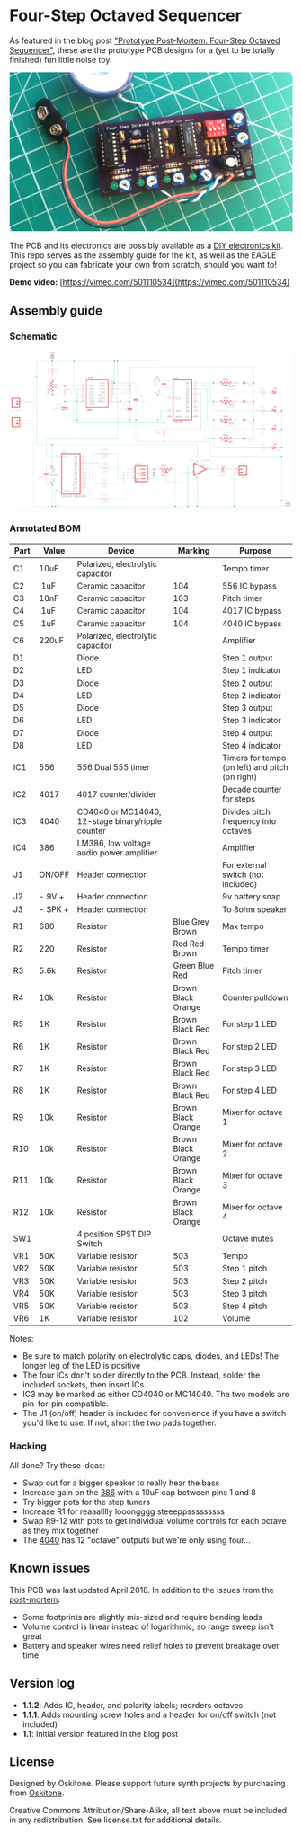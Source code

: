# Four-Step Octaved Sequencer

As featured in the blog post ["Prototype Post-Mortem: Four-Step Octaved Sequencer"](https://blog.tommy.sh/posts/prototype-post-mortem-four-step-octaved-sequencer/), these are the prototype PCB designs for a (yet to be totally finished) fun little noise toy.

[![Four-Step Octaved Sequencer PCB assembled](four_step-assembled-16x9-1200.jpg)](four_step-assembled.jpg)

The PCB and its electronics are possibly available as a [DIY electronics kit](https://www.oskitone.com/product/four-step-octaved-sequencer-kit). This repo serves as the assembly guide for the kit, as well as the EAGLE project so you can fabricate your own from scratch, should you want to!

**Demo video:** [https://vimeo.com/501110534](https://vimeo.com/501110534)

## Assembly guide

### Schematic

[![Four Step Octaved Sequencer](schematic.png)](schematic.png)

### Annotated BOM

| Part | Value   | Device                                            | Marking            | Purpose                                         |
| ---- | ------- | ------------------------------------------------- | ------------------ | ----------------------------------------------- |
| C1   | 10uF    | Polarized, electrolytic capacitor                 |                    | Tempo timer                                     |
| C2   | .1uF    | Ceramic capacitor                                 | 104                | 556 IC bypass                                   |
| C3   | 10nF    | Ceramic capacitor                                 | 103                | Pitch timer                                     |
| C4   | .1uF    | Ceramic capacitor                                 | 104                | 4017 IC bypass                                  |
| C5   | .1uF    | Ceramic capacitor                                 | 104                | 4040 IC bypass                                  |
| C6   | 220uF   | Polarized, electrolytic capacitor                 |                    | Amplifier                                       |
| D1   |         | Diode                                             |                    | Step 1 output                                   |
| D2   |         | LED                                               |                    | Step 1 indicator                                |
| D3   |         | Diode                                             |                    | Step 2 output                                   |
| D4   |         | LED                                               |                    | Step 2 indicator                                |
| D5   |         | Diode                                             |                    | Step 3 output                                   |
| D6   |         | LED                                               |                    | Step 3 indicator                                |
| D7   |         | Diode                                             |                    | Step 4 output                                   |
| D8   |         | LED                                               |                    | Step 4 indicator                                |
| IC1  | 556     | 556 Dual 555 timer                                |                    | Timers for tempo (on left) and pitch (on right) |
| IC2  | 4017    | 4017 counter/divider                              |                    | Decade counter for steps                        |
| IC3  | 4040    | CD4040 or MC14040, 12-stage binary/ripple counter |                    | Divides pitch frequency into octaves            |
| IC4  | 386     | LM386, low voltage audio power amplifier          |                    | Amplifier                                       |
| J1   | ON/OFF  | Header connection                                 |                    | For external switch (not included)              |
| J2   | - 9V +  | Header connection                                 |                    | 9v battery snap                                 |
| J3   | - SPK + | Header connection                                 |                    | To 8ohm speaker                                 |
| R1   | 680     | Resistor                                          | Blue Grey Brown    | Max tempo                                       |
| R2   | 220     | Resistor                                          | Red Red Brown      | Tempo timer                                     |
| R3   | 5.6k    | Resistor                                          | Green Blue Red     | Pitch timer                                     |
| R4   | 10k     | Resistor                                          | Brown Black Orange | Counter pulldown                                |
| R5   | 1K      | Resistor                                          | Brown Black Red    | For step 1 LED                                  |
| R6   | 1K      | Resistor                                          | Brown Black Red    | For step 2 LED                                  |
| R7   | 1K      | Resistor                                          | Brown Black Red    | For step 3 LED                                  |
| R8   | 1K      | Resistor                                          | Brown Black Red    | For step 4 LED                                  |
| R9   | 10k     | Resistor                                          | Brown Black Orange | Mixer for octave 1                                |
| R10  | 10k     | Resistor                                          | Brown Black Orange | Mixer for octave 2                                |
| R11  | 10k     | Resistor                                          | Brown Black Orange | Mixer for octave 3                                |
| R12  | 10k     | Resistor                                          | Brown Black Orange | Mixer for octave 4                                |
| SW1  |         | 4 position SPST DIP Switch                        |                    | Octave mutes                                    |
| VR1  | 50K     | Variable resistor                                 | 503                | Tempo                                           |
| VR2  | 50K     | Variable resistor                                 | 503                | Step 1 pitch                                    |
| VR3  | 50K     | Variable resistor                                 | 503                | Step 2 pitch                                    |
| VR4  | 50K     | Variable resistor                                 | 503                | Step 3 pitch                                    |
| VR5  | 50K     | Variable resistor                                 | 503                | Step 4 pitch                                    |
| VR6  | 1K      | Variable resistor                                 | 102                | Volume                                          |

Notes:

- Be sure to match polarity on electrolytic caps, diodes, and LEDs! The longer leg of the LED is positive
- The four ICs don't solder directly to the PCB. Instead, solder the included sockets, then insert ICs.
- IC3 may be marked as either CD4040 or MC14040. The two models are pin-for-pin compatible.
- The J1 (on/off) header is included for convenience if you have a switch you'd like to use. If not, short the two pads together.

### Hacking

All done? Try these ideas:

- Swap out for a bigger speaker to really hear the bass
- Increase gain on the [386](https://www.ti.com/lit/ds/symlink/lm386.pdf) with a 10uF cap between pins 1 and 8
- Try bigger pots for the step tuners
- Increase R1 for reaaalllly looongggg steeeppsssssssss
- Swap R9-12 with pots to get individual volume controls for each octave as they mix together
- The [4040](https://www.ti.com/lit/ds/symlink/cd4040b.pdf) has 12 "octave" outputs but we're only using four...

## Known issues

This PCB was last updated April 2018. In addition to the issues from the [post-mortem](https://blog.tommy.sh/posts/prototype-post-mortem-four-step-octaved-sequencer/):

- Some footprints are slightly mis-sized and require bending leads
- Volume control is linear instead of logarithmic, so range sweep isn't great
- Battery and speaker wires need relief holes to prevent breakage over time

## Version log

- **1.1.2**: Adds IC, header, and polarity labels; reorders octaves
- **1.1.1**: Adds mounting screw holes and a header for on/off switch (not included)
- **1.1**: Initial version featured in the blog post

## License

Designed by Oskitone. Please support future synth projects by purchasing from [Oskitone](https://www.oskitone.com/).

Creative Commons Attribution/Share-Alike, all text above must be included in any redistribution. See license.txt for additional details.

